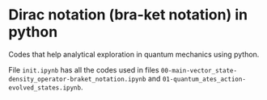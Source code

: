 # Dirac notation (bra-ket notation) in python

 Codes that help analytical exploration in quantum mechanics using python.

File `init.ipynb` has all the codes used in files `00-main-vector_state-density_operator-braket_notation.ipynb` and `01-quantum_ates_action-evolved_states.ipynb`.
